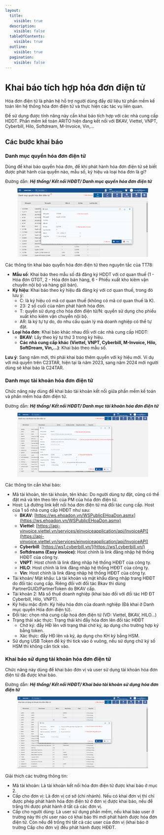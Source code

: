 ```yaml
---
layout:
  title:
    visible: true
  description:
    visible: false
  tableOfContents:
    visible: true
  outline:
    visible: true
  pagination:
    visible: false
---
```


# Khai báo tích hợp hóa đơn điện tử

Hóa đơn điện tử là phân hệ hỗ trợ người dùng đẩy dữ liệu từ phần mềm kế toán lên hệ thống hóa đơn điện tử và thực hiện các tác vụ liên quan.

Để sử dụng được tính năng này cần khai báo tích hợp với các nhà cung cấp HDDT. Phần mềm kế toán ARITO hiện đang kết nối với BKAV, Viettel, VNPT, Cyberbill, Hilo, Softdream, M-Invoice, Vin,...

## Các bước khai báo

### Danh mục quyển hóa đơn điện tử

Dùng để khai báo quyển hóa đơn, để khi phát hành hóa đơn điện tử sẽ biết được phát hành của quyển nào, mẫu số, ký hiệu và loại hóa đơn là gì?

Đường dẫn: _**Hệ thống/ Kết nối HĐĐT/ Danh mục quyển hóa đơn điện tử**_

<figure><img src="../.gitbook/assets/Khai báo hóa đơn điện tử 1.png" alt=""><figcaption></figcaption></figure>

Các thông tin khai báo quyển hóa đơn điện tử theo nguyên tắc của TT78:

* **Mẫu số**: Khai báo theo mẫu số đã đăng ký HDDT với cơ quan thuế (1 - Hóa đơn GTGT, 2 - Hóa đơn bán hàng, 6 - Phiếu xuất kho kiêm vận chuyển nội bộ và hàng gửi bán).
* **Ký hiệu**: Khai báo theo ký hiệu đã đăng ký với cơ quan thuế, trong đó lưu ý:
  * C: là ký hiệu có mã cơ quan thuế (không có mã cơ quan thuế là K).
  * 23: 2 số cuối của năm phát hành hóa đơn.
  * T: quyển sử dụng cho hóa đơn điện tử/N: quyển sử dụng cho phiếu xuất kho kiêm vận chuyển nội bộ.
  * AR: là ký tự tự do, do nhu cầu quản lý mà doanh nghiệp có thể tự đặt.
* **Loại hóa đơn**: Khai báo khác nhau đối với các nhà cung cấp HDDT:
  * **BKAV**: Lấy theo ký tự thứ 3 trong ký hiệu.
  * **Các nhà cung cấp khác** **(Viettel, VNPT, Cyberbill, M-Invoice, Hilo, SoftDream, Vin,...)**: Khai báo theo mẫu số.

**Lưu ý**: Sang năm mới, thì phải khai báo thêm quyển với ký hiệu mới. Ví dụ với mã quyển trên C23TAR, hiện tại là năm 2023, sang năm 2024 mới người dùng sẽ khai báo là C24TAR.

### Danh mục tài khoản hóa đơn điện tử

Chức năng này dùng để khai báo tài khoản kết nối giữa phần mềm kế toán và phần mềm hóa đơn điện tử.

Đường dẫn: _**Hệ thống/ Kết nối HĐĐT/ Danh mục tài khoản hóa đơn điện tử**_

<figure><img src="../.gitbook/assets/Khai báo hóa đơn điện tử 2.png" alt=""><figcaption></figcaption></figure>

Các thông tin cần khai báo:

* Mã tài khoản, tên tài khoản, tên khác: Do người dùng tự đặt, cũng có thể đặt mã và tên theo tên của PM của hóa đơn điện tử.
* Host: Là đường link kết nối hóa đơn điện tử mà đối tác cung cấp. Host của 1 số nhà cung cấp HĐĐT như sau:
  * **BKAV**: [https://ws.ehoadon.vn/WSPublicEHoaDon.asmx](https://ws.ehoadon.vn/WSPublicEHoaDon.asmx)
  * **Viettel**: [https://api-vinvoice.viettel.vn/services/einvoiceapplication/api/InvoiceAPI](https://api-vinvoice.viettel.vn/services/einvoiceapplication/api/InvoiceAPI)
  * **Cyberbill**: [https://ws1.cyberbill.vn/](https://ws1.cyberbill.vn/)
  * **Softdreams (Easy invoice)**: Host chính là link đăng nhập hệ thống HĐĐT của công ty.
  * **VNPT**: Host chính là link đăng nhập hệ thống HĐĐT của công ty.
  * **HILO**: Host chính là link đăng nhập hệ thống HĐĐT của công ty.
  * **Vin**: Host chính là link đăng nhập hệ thống HĐĐT của công ty.
* Tài khoản/ Mật khẩu: Là tài khoản và mật khẩu đăng nhập trang HĐĐT do đối tác cung cấp. Riêng đối với đối tác Bkav thì dùng PartnerGUID/PartnerToken do BKAV cấp.
* Tài khoản 2: Mã số thuế doanh nghiệp (khai báo đối với đối tác HĐ ĐT Cyberbill, Hilo, VNPT).
* Ký hiệu mặc định: Ký hiệu hóa đơn của doanh nghiệp (Đã khai ở Danh mục quyển Hóa đơn điện tử).
* Đối tác: chọn nhà cung cấp hoá đơn điện tử (VD: Viettel, BKAV, HILO...)
* Trạng thái xác thực: Trạng thái khi đẩy hóa đơn lên đối tác HĐĐT
  * Chờ ký: đẩy HĐ lên với trạng thái chờ ký, áp dụng cho trường hợp ký bằng token.
  * Xác thực: đẩy HĐ lên và ký, áp dụng cho KH ký bằng HSM.
* Sử dụng USB Token để ký thì tick vào ô vuông, nếu sử dụng chữ ký số HSM thì không cần tick vào.

### Khai báo sử dụng tài khoản hóa đơn điện tử

Chức năng này dùng để khai báo đơn vị và user sử dụng tài khoản hóa đơn điện tử đã được khai báo.

Đường dẫn: _**Hệ thống/ Kết nối HĐĐT/ Khai báo tài khoản sử dụng hóa đơn điện tử**_

<figure><img src="../.gitbook/assets/Khai báo hóa đơn điện tử 3.png" alt=""><figcaption></figcaption></figure>

Giải thích các trường thông tin:

* Mã tài khoản: Là tài khoản kết nối hóa đơn điện tử được khai báo ở mục 2.
* Cấp cho đơn vị: Là đơn vị cơ sở (chi nhánh). Nếu có khai đơn vị thì chỉ được phép phát hành hóa đơn điện tử ở đơn vị được khai báo, nếu để trắng thì được phát hành ở tất cả các đơn vị.
* Cấp cho người dùng: Là user sử dụng phần mềm, nếu khai báo user ở trường này thì chỉ user nào có khai báo thì mới phát hành được hóa đơn điện tử. Còn nếu để trống thì tất cả các user của đơn vị (khai báo ở trường Cấp cho đơn vị) đều phát hành được HĐĐT.
